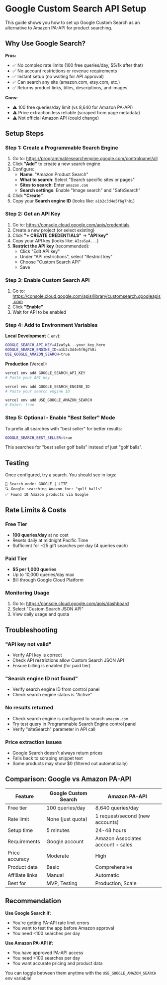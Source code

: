 # Google Custom Search API Setup

This guide shows you how to set up Google Custom Search as an alternative to Amazon PA-API for product searching.

## Why Use Google Search?

**Pros:**
- ✅ No complex rate limits (100 free queries/day, $5/1k after that)
- ✅ No account restrictions or revenue requirements
- ✅ Instant setup (no waiting for API approval)
- ✅ Can search any site (amazon.com, etsy.com, etc.)
- ✅ Returns product links, titles, descriptions, and images

**Cons:**
- ⚠️ 100 free queries/day limit (vs 8,640 for Amazon PA-API)
- ⚠️ Price extraction less reliable (scraped from page metadata)
- ⚠️ Not official Amazon API (could change)

## Setup Steps

### Step 1: Create a Programmable Search Engine

1. Go to: https://programmablesearchengine.google.com/controlpanel/all
2. Click **"Add"** to create a new search engine
3. Configure:
   - **Name**: "Amazon Product Search"
   - **What to search**: Select "Search specific sites or pages"
   - **Sites to search**: Enter `amazon.com`
   - **Search settings**: Enable "Image search" and "SafeSearch"
4. Click **"Create"**
5. Copy your **Search engine ID** (looks like: `a1b2c3d4e5f6g7h8i`)

### Step 2: Get an API Key

1. Go to: https://console.cloud.google.com/apis/credentials
2. Create a new project (or select existing)
3. Click **"+ CREATE CREDENTIALS"** → **"API key"**
4. Copy your API key (looks like: `AIzaSyA...`)
5. **Restrict the API key** (recommended):
   - Click "Edit API key"
   - Under "API restrictions", select "Restrict key"
   - Choose "Custom Search API"
   - Save

### Step 3: Enable Custom Search API

1. Go to: https://console.cloud.google.com/apis/library/customsearch.googleapis.com
2. Click **"Enable"**
3. Wait for API to be enabled

### Step 4: Add to Environment Variables

**Local Development** (`.env`):
```bash
GOOGLE_SEARCH_API_KEY=AIzaSyA...your_key_here
GOOGLE_SEARCH_ENGINE_ID=a1b2c3d4e5f6g7h8i
USE_GOOGLE_AMAZON_SEARCH=true
```

**Production** (Vercel):
```bash
vercel env add GOOGLE_SEARCH_API_KEY
# Paste your API key

vercel env add GOOGLE_SEARCH_ENGINE_ID
# Paste your search engine ID

vercel env add USE_GOOGLE_AMAZON_SEARCH
# Enter: true
```

### Step 5: Optional - Enable "Best Seller" Mode

To prefix all searches with "best seller" for better results:

```bash
GOOGLE_SEARCH_BEST_SELLER=true
```

This searches for "best seller golf balls" instead of just "golf balls".

## Testing

Once configured, try a search. You should see in logs:
```
🔧 Search mode: GOOGLE | LITE
🔍 Google searching Amazon for: "golf balls"
✅ Found 10 Amazon products via Google
```

## Rate Limits & Costs

### Free Tier
- **100 queries/day** at no cost
- Resets daily at midnight Pacific Time
- Sufficient for ~25 gift searches per day (4 queries each)

### Paid Tier
- **$5 per 1,000 queries**
- Up to 10,000 queries/day max
- Bill through Google Cloud Platform

### Monitoring Usage
1. Go to: https://console.cloud.google.com/apis/dashboard
2. Select "Custom Search JSON API"
3. View daily usage and quota

## Troubleshooting

### "API key not valid"
- Verify API key is correct
- Check API restrictions allow Custom Search JSON API
- Ensure billing is enabled (for paid tier)

### "Search engine ID not found"
- Verify search engine ID from control panel
- Check search engine status is "Active"

### No results returned
- Check search engine is configured to search `amazon.com`
- Try test query in Programmable Search Engine control panel
- Verify "siteSearch" parameter in API call

### Price extraction issues
- Google Search doesn't always return prices
- Falls back to scraping snippet text
- Some products may show $0 (filtered out automatically)

## Comparison: Google vs Amazon PA-API

| Feature | Google Custom Search | Amazon PA-API |
|---------|---------------------|---------------|
| Free tier | 100 queries/day | 8,640 queries/day |
| Rate limit | None (just quota) | 1 request/second (new accounts) |
| Setup time | 5 minutes | 24-48 hours |
| Requirements | Google account | Amazon Associates account + sales |
| Price accuracy | Moderate | High |
| Product data | Basic | Comprehensive |
| Affiliate links | Manual | Automatic |
| Best for | MVP, Testing | Production, Scale |

## Recommendation

**Use Google Search if:**
- You're getting PA-API rate limit errors
- You want to test the app before Amazon approval
- You need <100 searches per day

**Use Amazon PA-API if:**
- You have approved PA-API access
- You need >100 searches per day
- You want accurate pricing and product data

You can toggle between them anytime with the `USE_GOOGLE_AMAZON_SEARCH` env variable!
